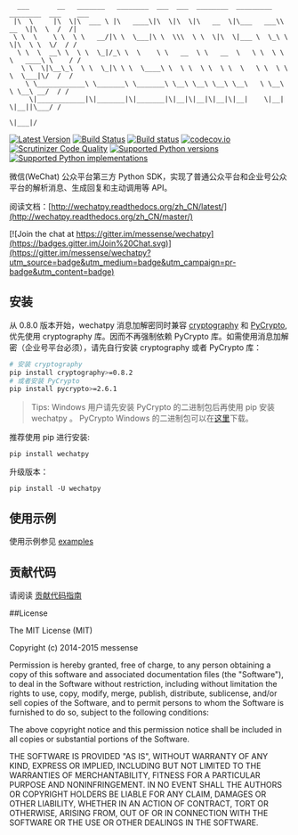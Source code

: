       ___       __   _______   ________  ___  ___  ________  _________  ________  ___    ___ 
     |\  \     |\  \|\  ___ \ |\   ____\|\  \|\  \|\   __  \|\___   ___\\   __  \|\  \  /  /|
     \ \  \    \ \  \ \   __/|\ \  \___|\ \  \\\  \ \  \|\  \|___ \  \_\ \  \|\  \ \  \/  / /
      \ \  \  __\ \  \ \  \_|/_\ \  \    \ \   __  \ \   __  \   \ \  \ \ \   ____\ \    / / 
       \ \  \|\__\_\  \ \  \_|\ \ \  \____\ \  \ \  \ \  \ \  \   \ \  \ \ \  \___|\/  /  /  
        \ \____________\ \_______\ \_______\ \__\ \__\ \__\ \__\   \ \__\ \ \__\ __/  / /    
         \|____________|\|_______|\|_______|\|__|\|__|\|__|\|__|    \|__|  \|__||\___/ /     
                                                                                \|___|/      

[![Latest Version](https://pypip.in/version/wechatpy/badge.svg)](https://pypi.python.org/pypi/wechatpy/)
[![Build Status](https://travis-ci.org/jxtech/wechatpy.svg?branch=master)](https://travis-ci.org/jxtech/wechatpy)
[![Build status](https://ci.appveyor.com/api/projects/status/sluy95tvbe090af1/branch/master?svg=true)](https://ci.appveyor.com/project/messense/wechatpy-den93/branch/master)
[![codecov.io](http://codecov.io/github/messense/wechatpy/coverage.svg?branch=master)](http://codecov.io/github/messense/wechatpy?branch=master)
[![Scrutinizer Code Quality](https://scrutinizer-ci.com/g/jxtech/wechatpy/badges/quality-score.png?b=master)](https://scrutinizer-ci.com/g/jxtech/wechatpy/?branch=master)
[![Supported Python versions](https://pypip.in/py_versions/wechatpy/badge.svg)](https://pypi.python.org/pypi/wechatpy/)
[![Supported Python implementations](https://pypip.in/implementation/wechatpy/badge.svg)](https://pypi.python.org/pypi/wechatpy/)

微信(WeChat) 公众平台第三方 Python SDK，实现了普通公众平台和企业号公众平台的解析消息、生成回复和主动调用等 API。

阅读文档：[http://wechatpy.readthedocs.org/zh_CN/latest/](http://wechatpy.readthedocs.org/zh_CN/master/)

[![Join the chat at https://gitter.im/messense/wechatpy](https://badges.gitter.im/Join%20Chat.svg)](https://gitter.im/messense/wechatpy?utm_source=badge&utm_medium=badge&utm_campaign=pr-badge&utm_content=badge)

## 安装

从 0.8.0 版本开始，wechatpy 消息加解密同时兼容 [cryptography](https://github.com/pyca/cryptography) 和 [PyCrypto](https://github.com/dlitz/pycrypto), 
优先使用 cryptography 库。因而不再强制依赖 PyCrypto 库。如需使用消息加解密（企业号平台必须），请先自行安装 cryptography 或者 PyCrypto 库：

```bash
# 安装 cryptography
pip install cryptography>=0.8.2
# 或者安装 PyCrypto
pip install pycrypto>=2.6.1
```

> Tips: Windows 用户请先安装 PyCrypto 的二进制包后再使用 pip 安装 wechatpy 。 PyCrypto Windows 的二进制包可以在[这里](http://www.voidspace.org.uk/python/pycrypto-2.6.1/)下载。

推荐使用 pip 进行安装:

    pip install wechatpy

升级版本：

    pip install -U wechatpy


## 使用示例

使用示例参见 [examples](examples/)

## 贡献代码

请阅读 [贡献代码指南](CONTRIBUTING.md)


##License

The MIT License (MIT)

Copyright (c) 2014-2015 messense

Permission is hereby granted, free of charge, to any person obtaining a copy
of this software and associated documentation files (the "Software"), to deal
in the Software without restriction, including without limitation the rights
to use, copy, modify, merge, publish, distribute, sublicense, and/or sell
copies of the Software, and to permit persons to whom the Software is
furnished to do so, subject to the following conditions:

The above copyright notice and this permission notice shall be included in all
copies or substantial portions of the Software.

THE SOFTWARE IS PROVIDED "AS IS", WITHOUT WARRANTY OF ANY KIND, EXPRESS OR
IMPLIED, INCLUDING BUT NOT LIMITED TO THE WARRANTIES OF MERCHANTABILITY,
FITNESS FOR A PARTICULAR PURPOSE AND NONINFRINGEMENT. IN NO EVENT SHALL THE
AUTHORS OR COPYRIGHT HOLDERS BE LIABLE FOR ANY CLAIM, DAMAGES OR OTHER
LIABILITY, WHETHER IN AN ACTION OF CONTRACT, TORT OR OTHERWISE, ARISING FROM,
OUT OF OR IN CONNECTION WITH THE SOFTWARE OR THE USE OR OTHER DEALINGS IN THE
SOFTWARE.

